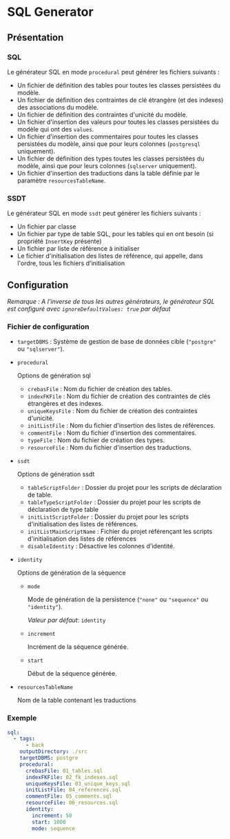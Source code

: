 # SQL Generator

## Présentation

### SQL

Le générateur SQL en mode `procedural` peut générer les fichiers suivants :

- Un fichier de définition des tables pour toutes les classes persistées du modèle.
- Un fichier de définition des contraintes de clé étrangère (et des indexes) des associations du modèle.
- Un fichier de définition des contraintes d'unicité du modèle.
- Un fichier d'insertion des valeurs pour toutes les classes persistées du modèle qui ont des `values`.
- Un fichier d'insertion des commentaires pour toutes les classes persistées du modèle, ainsi que pour leurs colonnes (`postgresql` uniquement).
- Un fichier de définition des types toutes les classes persistées du modèle, ainsi que pour leurs colonnes (`sqlserver` uniquement).
- Un fichier d'insertion des traductions dans la table définie par le paramètre `resourcesTableName`.

### SSDT

Le générateur SQL en mode `ssdt` peut générer les fichiers suivants :

- Un fichier par classe
- Un fichier par type de table SQL, pour les tables qui en ont besoin (si propriété `InsertKey` présente)
- Un fichier par liste de référence à initialiser
- Le fichier d'initialisation des listes de référence, qui appelle, dans l'ordre, tous les fichiers d'initialisation

## Configuration

_Remarque : A l'inverse de tous les autres générateurs, le générateur SQL est configuré avec `ignoreDefaultValues: true` par défaut_

### Fichier de configuration

- `targetDBMS` : Système de gestion de base de données cible (`"postgre"` ou `"sqlserver"`).
- `procedural`

  Options de génération sql

  - `crebasFile` : Nom du fichier de création des tables.
  - `indexFKFile` : Nom du fichier de création des contraintes de clés étrangères et des indexes.
  - `uniqueKeysFile` : Nom du fichier de création des contraintes d'unicité.
  - `initListFile` : Nom du fichier d'insertion des listes de références.
  - `commentFile` : Nom du fichier d'insertion des commentaires.
  - `typeFile` : Nom du fichier de création des types.
  - `resourceFile` : Nom du fichier d'insertion des traductions.

- `ssdt`

  Options de génération ssdt

  - `tableScriptFolder` : Dossier du projet pour les scripts de déclaration de table.
  - `tableTypeScriptFolder` : Dossier du projet pour les scripts de déclaration de type table
  - `initListScriptFolder` : Dossier du projet pour les scripts d'initialisation des listes de références.
  - `initListMainScriptName` : Fichier du projet référençant les scripts d'initialisation des listes de références
  - `disableIdentity` : Désactive les colonnes d'identité.

- `identity`

  Options de génération de la séquence

  - `mode`

    Mode de génération de la persistence (`"none"` ou `"sequence"` ou `"identity"`).

    _Valeur par défaut_: `identity`

  - `increment`

    Incrément de la séquence générée.

  - `start`

    Début de la séquence générée.

- `resourcesTableName`

  Nom de la table contenant les traductions

### Exemple

```yaml
sql:
  - tags:
      - back
    outputDirectory: ./src
    targetDBMS: postgre
    procedural:
      crebasFile: 01_tables.sql
      indexFKFile: 02_fk_indexes.sql
      uniqueKeysFile: 03_unique_keys.sql
      initListFile: 04_references.sql
      commentFile: 05_comments.sql
      resourceFile: 06_resources.sql
      identity:
        increment: 50
        start: 1000
        mode: sequence
```
